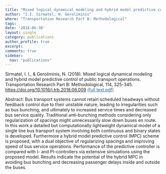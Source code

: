 ```yaml
---
title: "Mixed logical dynamical modeling and hybrid model predictive control of public transport operations"
author: "I.I. Sirmatel, N. Geroliminis"
where: "Transportation Research Part B: Methodological"
tags: 
date: '2018-06-30'
layout: single
category: publications
author_profile: true
excerpt: 
comments: true
sidebar:
  nav: "publications"
---
```


Sirmatel, I. I., & Geroliminis, N. (2018). Mixed logical dynamical modeling and hybrid model predictive control of public transport operations. Transportation Research Part B: Methodological, 114, 325-345. https://doi.org/10.1016/j.trb.2018.06.009 <a href="https://sirmatel.github.io/assets/files/sirmatel2018mixed.pdf" style="color: #2d5a8c; text-decoration:underline">(full text pdf)</a>

Abstract: Bus transport systems cannot retain scheduled headways without feedback control due to their unstable nature, leading to irregularities such as bus bunching, and ultimately to increased service times and decreased bus service quality. Traditional anti-bunching methods considering only regularization of spacings might unnecessarily slow down buses en route. In this work a detailed but computationally lightweight dynamical model of a single line bus transport system involving both continuous and binary states is developed. Furthermore a hybrid model predictive control (MPC) scheme is proposed, with a dual objective of regularizing spacings and improving speed of bus service operations. Performance of the predictive controller is compared with I- and PI-controllers via extensive simulations using the proposed model. Results indicate the potential of the hybrid MPC in avoiding bus bunching and decreasing passenger delays inside and outside the buses.
